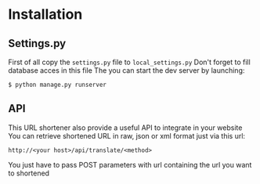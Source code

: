 Installation
============

Settings.py
-----------

First of all copy the `settings.py` file to `local_settings.py`
Don't forget to fill database acces in this file
The you can start the dev server by launching:

    $ python manage.py runserver

API
---

This URL shortener also provide a useful API to integrate in your website
You can retrieve shortened URL in raw, json or xml format just via this url:

    http://<your host>/api/translate/<method>

You just have to pass POST parameters with url containing the url you want to shortened
